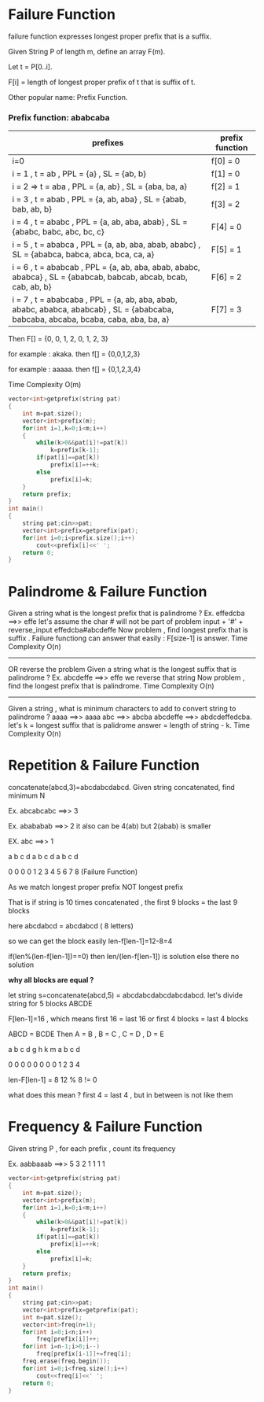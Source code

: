 # Failure Function

failure function expresses longest proper prefix that is a suffix.

Given String P of length m, define an array F(m).

Let t = P[0..i].

F[i] = length of longest proper prefix of t that is suffix of t.

Other popular name: Prefix Function.

### Prefix function: ababcaba

| prefixes | prefix function|
|---|---|
| i=0 | f[0] = 0 |
| i = 1 , t = ab , PPL = {a} , SL = {ab, b} | f[1] = 0 |
| i = 2	=>	t = aba , PPL = {a, ab} , SL = {aba, ba, a} | f[2] = 1 |
| i = 3	, t = abab , PPL = {a, ab, aba} , SL = {abab, bab, ab, b} | f[3] = 2 |
| i = 4	, t = ababc , PPL = {a, ab, aba, abab} , SL = {ababc, babc, abc, bc, c}| F[4] = 0 |
| i = 5	, t = ababca , PPL = {a, ab, aba, abab, ababc} , SL = {ababca, babca, abca, bca, ca, a}| F[5] = 1 |
| i = 6	, t = ababcab , PPL = {a, ab, aba, abab, ababc, ababca} , SL = {ababcab, babcab, abcab, bcab, cab, ab, b}|F[6] = 2|
| i = 7	, t = ababcaba , PPL = {a, ab, aba, abab, ababc, ababca, ababcab} , SL = {ababcaba, babcaba, abcaba, bcaba, caba, aba, ba, a}|F[7] = 3|

Then F[] = {0, 0, 1, 2, 0, 1, 2, 3}

for example : akaka. then f[] = {0,0,1,2,3}

for example : aaaaa. then f[] = {0,1,2,3,4}

Time Complexity O(m)

```cpp
vector<int>getprefix(string pat)
{
    int m=pat.size();
    vector<int>prefix(m);
    for(int i=1,k=0;i<m;i++)
    {
        while(k>0&&pat[i]!=pat[k])
            k=prefix[k-1];
        if(pat[i]==pat[k])
            prefix[i]=++k;
        else
            prefix[i]=k;
    }
    return prefix;
}
int main()
{
    string pat;cin>>pat;
    vector<int>prefix=getprefix(pat);
    for(int i=0;i<prefix.size();i++)
        cout<<prefix[i]<<' ';
    return 0;
}
```

# Palindrome & Failure Function

Given a string what is the longest prefix that is palindrome ?
Ex. effedcba ==>> effe 
let's assume the char # will not be part of problem 
input + '#' + reverse_input
effedcba#abcdeffe
Now problem , find longest prefix that is suffix .
Failure functiong can answer that easily : F[size-1] is answer.
Time Complexity O(n)

*************************************************************************************************************************

OR reverse the problem
Given a string what is the longest suffix that is palindrome ?
Ex. abcdeffe ==>> effe 
we reverse that string
Now problem , find the longest prefix that is palindrome.
Time Complexity O(n)

*************************************************************************************************************************

Given a string , what is minimum characters to add to convert string to palindrome ?
aaaa ==>> aaaa
abc  ==>> abcba
abcdeffe  ==>> abdcdeffedcba.
let's k = longest suffix that is palidrome
answer = length of string - k.
Time Complexity O(n)

# Repetition & Failure Function

concatenate(abcd,3)=abcdabcdabcd. Given string concatenated, find minimum N

Ex. abcabcabc ==>> 3

Ex. abababab  ==>> 2
   it also can be 4(ab) but 2(abab) is smaller
   
EX. abc  ==>> 1

a b c d a b c d a b c d

0 0 0 0 1 2 3 4 5 6 7 8 (Failure Function)

As we match longest proper prefix NOT longest prefix 

That is if string is 10 times concatenated , the first 9 blocks = the last 9 blocks

here abcdabcd = abcdabcd ( 8 letters)

so we can get the block easily len-f[len-1]=12-8=4

if(len%(len-f[len-1])==0)
then len/(len-f[len-1]) is solution 
else there no solution

**why all blocks are equal ?**

let string s=concatenate(abcd,5) = abcdabcdabcdabcdabcd.
let's divide string for 5 blocks ABCDE

F[len-1]=16 , which means first 16 = last 16 or first 4 blocks = last 4 blocks

ABCD = BCDE Then A = B , B = C , C = D , D = E

a b c d g h k m a b c d

0 0 0 0 0 0 0 0 1 2 3 4

len-F[len-1] = 8   12 % 8 != 0

what does this mean ? first 4 = last 4 , but in between is not like them

# Frequency & Failure Function

Given string P , for each prefix , count its frequency

Ex. aabbaaab ==>> 5 3 2 1 1 1 1

```cpp
vector<int>getprefix(string pat)
{
    int m=pat.size();
    vector<int>prefix(m);
    for(int i=1,k=0;i<m;i++)
    {
        while(k>0&&pat[i]!=pat[k])
            k=prefix[k-1];
        if(pat[i]==pat[k])
            prefix[i]=++k;
        else
            prefix[i]=k;
    }
    return prefix;
}
int main()
{
    string pat;cin>>pat;
    vector<int>prefix=getprefix(pat);
    int n=pat.size();
    vector<int>freq(n+1);
    for(int i=0;i<n;i++)
        freq[prefix[i]]++;
    for(int i=n-1;i>0;i--)
        freq[prefix[i-1]]+=freq[i];
    freq.erase(freq.begin());
    for(int i=0;i<freq.size();i++)
        cout<<freq[i]<<' ';
    return 0;
}
```
